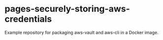 # pages-securely-storing-aws-credentials
Example repository for packaging aws-vault and aws-cli in a Docker image.
